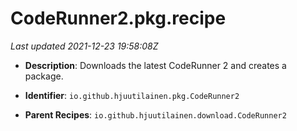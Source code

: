 # CodeRunner2.pkg.recipe

_Last updated 2021-12-23 19:58:08Z_

- **Description**: Downloads the latest CodeRunner 2 and creates a package.

- **Identifier**: `io.github.hjuutilainen.pkg.CodeRunner2`

- **Parent Recipes**: `io.github.hjuutilainen.download.CodeRunner2`
